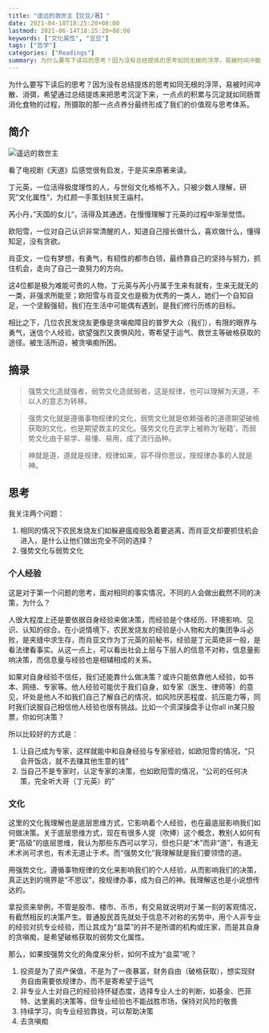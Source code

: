 ```yaml
---
title: "遥远的救世主【豆豆/著】"
date: 2021-04-18T18:25:20+08:00
lastmod: 2021-06-14T18:25:20+08:00
keywords: ["文化属性", "豆豆"]
tags: ["哲学"]
categories: ["Readings"]
summary: 为什么要写下读后的思考？因为没有总结提炼的思考如同无根的浮萍，易被时间冲散、消弭，希望通过总结提炼来把思考沉淀下来，一点点的积累与沉淀就如同肠胃消化食物的过程，所摄取的那一点点养分最终形成了我们的价值观与思考体系。
---
```


为什么要写下读后的思考？因为没有总结提炼的思考如同无根的浮萍，易被时间冲散、消弭，希望通过总结提炼来把思考沉淀下来，一点点的积累与沉淀就如同肠胃消化食物的过程，所摄取的那一点点养分最终形成了我们的价值观与思考体系。

## 简介

![遥远的救世主](/post/book_savior_far_away/savior.jpg)

看了电视剧《天道》后感觉很有启发，于是买来原著来读。

丁元英，一位活得极度理性的人，与世俗文化格格不入，只被少数人理解，研究”文化属性“，为红颜一手策划扶贫王庙村。

芮小丹，”天国的女儿“，活得及其通透，在慢慢理解丁元英的过程中渐渐觉悟。

欧阳雪，一位对自己认识非常清醒的人，知道自己擅长做什么，喜欢做什么，懂得知足，没有贪欲。

肖亚文，一位有梦想，有勇气，有韧性的都市白领，最终靠自己的坚持与努力，抓住机会，走向了自己一直努力的方向。

这4位都是极为难能可贵的人物，丁元英与芮小丹属于生来有就有，生来无就无的一类，非强求所能至；欧阳雪与肖亚文也是极为优秀的一类人，她们一个自知自足，一个坚毅强韧，我们在生活中可能偶有遇到，是我们修行历练的目标。

相比之下，几位农民发烧友更像是贪嗔痴障目的普罗大众（我们），有限的眼界与勇气，迷信个人经验，欲望强烈又畏惧风险，寄希望于运气、救世主等破格获取的途径。被生活所迫，被贪嗔痴所困。

## 摘录
>强势文化造就强者，弱势文化造就弱者，这是规律，也可以理解为天道，不以人的意志为转移。

>强势文化就是遵循事物规律的文化，弱势文化就是依赖强者的道德期望破格获取的文化，也是期望救主的文化。强势文化在武学上被称为’秘籍‘，而弱势文化由于易学、易懂、易用，成了流行品种。

>神就是道，道就是规律，规律如来，容不得你思议，按规律办事的人就是神。

## 思考
我关注两个问题：
1. 相同的情况下农民发烧友们如躲避瘟疫般急着要逃离，而肖亚文却要抓住机会进入，是什么让他们做出完全不同的选择？
2. 强势文化与弱势文化

### 个人经验
这是对于第一个问题的思考，面对相同的事实情况，不同的人会做出截然不同的决策，为什么？

人很大程度上还是要依据自身经验来做决策，而经验是个体经历、环境影响、见识、认知的综合。在小说情境下，农民发烧友的经验是小人物和大的集团争斗必败，是夹缝中求生存，而肖亚文作为丁元英的前秘书，经验是丁元英绝非一般，是看法律看事实。从这一点上，可以看出社会上层与下层人的信息不对称，信息量影响决策，而信息量与经验也是相辅相成的关系。

如果对自身经验不信任，我们还能靠什么做决策？或许只能依靠他人经验，如书本、网络、专家等。他人经验可能优于我们自身，如专家（医生、律师等）的意见，坏处是他人不如我们自己了解自己的情况，如风险厌恶程度、抗压能力等，同时我们说服自己相信他人经验也很有挑战。比如一个资深操盘手让你all in某只股票，你如何决策？

所以比较好的方式是：
1. 让自己成为专家，这样就能中和自身经验与专家经验，如欧阳雪的情况，“只会开饭店，就不去赚其他生意的钱”
2. 当自己不是专家时，认定专家的决策，也如欧阳雪的情况，“公司的任何决策，完全听大哥（丁元英）的”

### 文化
这里的文化我理解也是底层思维方式，它影响着个人经验，也在最底层影响我们如何做决策。关于底层思维方式，现在有很多人提（吹捧）这个概念，教别人如何有更“高级”的底层思维，我认为那些东西可以学习，但也只是“术”而非“道”，有道无术术尚可求也，有术无道止于术。而“强势文化”我理解就是我们要领悟的道。

用强势文化，遵循事物规律的文化来影响我们的个人经验，从而影响我们的决策，真正达到的境界是“不思议”，按规律办事，成为自己的神。我理解这也是小说想传达的。

拿投资来举例，不管是股市、楼市、币市，有交易就说明对于某一刻的客观情况，有截然相反的决策产生。普通股民首先就处于信息不对称的劣势中，用个人非专业的经验对抗专业经验，而让其成为“韭菜”的并不是所谓的机构或庄家，而是其自身的贪嗔痴，是希望破格获取的弱势文化属性。

那么，如果按强势文化的角度来分析，如何不成为“韭菜”呢？
1. 投资是为了资产保值，不是为了一夜暴富，财务自由（破格获取），想实现财务自由需要依规律办，而不是寄希望于运气
2. 非专业人士对自己的经验持怀疑态度，选择专业人士的判断，如基金、巴菲特、达里奥的决策等，但专业经验也不能战胜市场，保持对风险的敬畏
3. 持续学习，向专业经验靠拢，可以帮助决策
4. 去贪嗔痴
